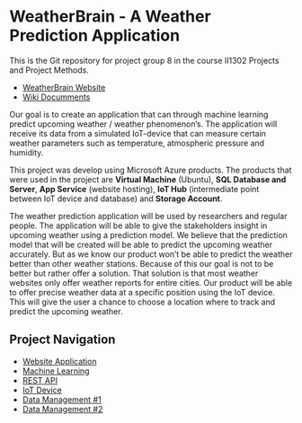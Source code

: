 # WeatherBrain - A Weather Prediction Application
This is the Git repository for project group 8 in the course II1302 Projects and Project Methods.
- [WeatherBrain Website](http://weatherbrain.azurewebsites.net/)
- [Wiki Documments](https://github.com/CasperKristiansson/Weather-Predictor/wiki/)

Our goal is to create an application that can through machine learning predict upcoming weather / weather phenomenon’s. The application will receive its data from a simulated IoT-device that can measure certain weather parameters such as temperature, atmospheric pressure and humidity.

This project was develop using Microsoft Azure products. The products that were used in the project are **Virtual Machine** (Ubuntu), **SQL Database and Server**, **App Service** (website hosting), **IoT Hub** (intermediate point between IoT device and database) and **Storage Account**.

The weather prediction application will be used by researchers and regular people. The application will be able to give the stakeholders insight in upcoming weather using a prediction model. We believe that the prediction model that will be created will be able to predict the upcoming weather accurately. But as we know our product won’t be able to predict the weather better than other weather stations. Because of this our goal is not to be better but rather offer a solution. That solution is that most weather websites only offer weather reports for entire cities. Our product will be able to offer precise weather data at a specific position using the IoT device. This will give the user a chance to choose a location where to track and predict the upcoming weather.

## Project Navigation
- [Website Application](https://github.com/CasperKristiansson/Weather-Predictor/tree/main/weatherbrain)
- [Machine Learning](https://github.com/CasperKristiansson/Weather-Predictor/tree/main/Backend/Machine%20Learning)
- [REST API](https://github.com/CasperKristiansson/Weather-Predictor/tree/main/Backend/Server)
- [IoT Device](https://github.com/CasperKristiansson/Weather-Predictor/tree/main/Backend/pi)
- [Data Management #1](https://github.com/CasperKristiansson/Weather-Predictor/tree/main/Backend/Upload%20Data)
- [Data Management #2](https://github.com/CasperKristiansson/Weather-Predictor/tree/main/Backend/Machine%20Learning/notebooks)
